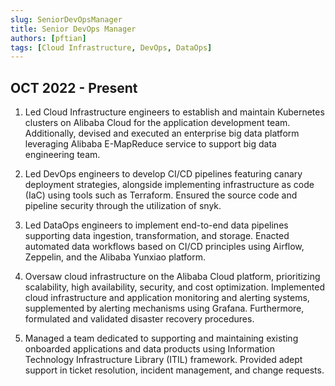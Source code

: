 ```yaml
---
slug: SeniorDevOpsManager
title: Senior DevOps Manager
authors: [pftian]
tags: [Cloud Infrastructure, DevOps, DataOps]
---
```


## OCT 2022 - Present

1. Led Cloud Infrastructure engineers to establish and maintain Kubernetes clusters on Alibaba Cloud for the application development team. Additionally, devised and executed an enterprise big data platform leveraging Alibaba E-MapReduce service to support big data engineering team.

2. Led DevOps engineers to develop CI/CD pipelines featuring canary deployment strategies, alongside implementing infrastructure as code (IaC) using tools such as Terraform. Ensured the source code and pipeline security through the utilization of snyk.

3. Led DataOps engineers to implement end-to-end data pipelines supporting data ingestion, transformation, and storage. Enacted automated data workflows based on CI/CD principles using Airflow, Zeppelin, and the Alibaba Yunxiao platform.

4. Oversaw cloud infrastructure on the Alibaba Cloud platform, prioritizing scalability, high availability, security, and cost optimization. Implemented cloud infrastructure and application monitoring and alerting systems, supplemented by alerting mechanisms using Grafana. Furthermore, formulated and validated disaster recovery procedures.

5. Managed a team dedicated to supporting and maintaining existing onboarded applications and data products using Information Technology Infrastructure Library (ITIL) framework. Provided adept support in ticket resolution, incident management, and change requests.

